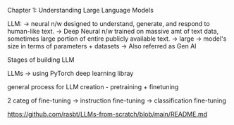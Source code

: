 Chapter 1: Understanding Large Language Models

LLM: 
-> neural n/w designed to understand, generate, and respond to human-like text.
-> Deep Neural n/w trained on massive amt of text data, sometimes large portion of entire publicly available text.
-> large -> model's size in terms of parameters + datasets
-> Also referred as Gen AI

Stages of building LLM

LLMs -> using PyTorch deep learning libray

general process for LLM creation - pretraining + finetuning

2 categ of fine-tuning
-> instruction fine-tuning
-> classification fine-tuning

https://github.com/rasbt/LLMs-from-scratch/blob/main/README.md
